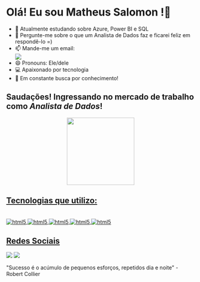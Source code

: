 # Olá! Eu sou Matheus Salomon !👋

- 🌱 Atualmente estudando sobre Azure, Power BI e SQL 
- 💬 Pergunte-me sobre o que um Analista de Dados faz e ficarei feliz em respondê-lo =)
- 📫 Mande-me um email: <div> <a href = "mailto:salodella1@gmail.com"><img src="https://img.shields.io/badge/-Gmail-%23333?style=for-the-badge&logo=gmail&logoColor=white" target="_blank"></a> </div>
- 😄 Pronouns: Ele/dele
- 💻 Apaixonado por tecnologia
- 🧠 Em constante busca por conhecimento!

## Saudações! Ingressando no mercado de trabalho como _Analista de Dados_!
<div align="center">
  <a href="https://github.com/MatyResolve">
  <img height="180em" src="https://github-readme-stats.vercel.app/api?username=MatyResolve&show_icons=true&theme=dracula&include_all_commits=true&count_private=true"/>
</div>

  ## Tecnologias que utilizo:

<div style="display: inline_block"><br>
  <img align="center" alt="html5"  src="https://img.shields.io/badge/Python-3776AB?style=for-the-badge&logo=python&logoColor=white" />
  <img align="center" alt="html5"  src="https://img.shields.io/badge/Microsoft_Azure-0089D6?style=for-the-badge&logo=microsoft-azure&logoColor=white" />
  <img align="center" alt="html5"  src="https://img.shields.io/badge/Microsoft_Excel-217346?style=for-the-badge&logo=microsoft-excel&logoColor=white" />
  <img align="center" alt="html5"  src="https://img.shields.io/badge/Microsoft_SQL_Server-CC2927?style=for-the-badge&logo=microsoft-sql-server&logoColor=white" />
  <img align="center" alt="html5"  src="https://img.shields.io/badge/MySQL-00000F?style=for-the-badge&logo=mysql&logoColor=white" />

</div>
  
## Redes Sociais
<div>
  <a href="https://instagram.com/matheussalomon" target="_blank"><img src="https://img.shields.io/badge/-Instagram-%23E4405F?style=for-the-badge&logo=instagram&logoColor=white" target="_blank"></a>
  <a href="https://www.linkedin.com/in/matheus-salomon-746210125/" target="_blank"><img src="https://img.shields.io/badge/-LinkedIn-%230077B5?style=for-the-badge&logo=linkedin&logoColor=white" target="_blank"></a> 
</div>





  "Sucesso é o acúmulo de pequenos esforços, repetidos dia e noite" -  Robert Collier
